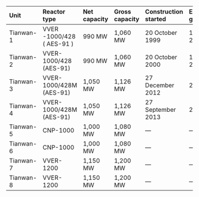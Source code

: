 | Unit      | Reactor type              | Net capacity   | Gross capacity   | Construction started   | Electricity grid   | Commercial operation   | Shutdown   |
|:----------|:--------------------------|:---------------|:-----------------|:-----------------------|:-------------------|:-----------------------|:-----------|
| Tianwan-1 | VVER -1000/428 ( AES-91 ) | 990 MW         | 1,060 MW         | 20 October 1999        | 12 May 2006        | 17 May 2007            | —          |
| Tianwan-2 | VVER-1000/428 (AES-91)    | 990 MW         | 1,060 MW         | 20 October 2000        | 14 May 2007        | 16 August 2007         | —          |
| Tianwan-3 | VVER-1000/428M (AES-91)   | 1,050 MW       | 1,126 MW         | 27 December 2012       | 2018               | —                      | —          |
| Tianwan-4 | VVER-1000/428M (AES-91)   | 1,050 MW       | 1,126 MW         | 27 September 2013      | 2018               | —                      | —          |
| Tianwan-5 | CNP-1000                  | 1,000 MW       | 1,080 MW         | —                      | —                  | —                      | —          |
| Tianwan-6 | CNP-1000                  | 1,000 MW       | 1,080 MW         | —                      | —                  | —                      | —          |
| Tianwan-7 | VVER-1200                 | 1,150 MW       | 1,200 MW         | —                      | —                  | —                      | —          |
| Tianwan-8 | VVER-1200                 | 1,150 MW       | 1,200 MW         | —                      | —                  | —                      | —          |